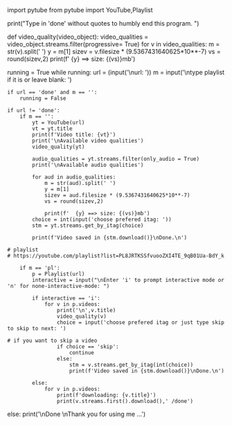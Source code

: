import pytube
from pytube import YouTube,Playlist


print("Type in 'done' without quotes to humbly end this program. ")

def video_quality(video_object):
	video_qualities = video_object.streams.filter(progressive= True)
	for v in video_qualities:
		m = str(v).split(' ')
		y = m[1]
		sizev = v.filesize * (9.5367431640625*10**-7)
		vs = round(sizev,2)
		print(f'  {y} ==> size: {(vs)}mb')


running = True
while running:
	url = (input('\nurl: '))
	m = input('\ntype playlist if it is or leave blank: ')
	
	
	if url == 'done' and m == '':
		running = False
		
	if url != 'done':
		if m == '':
			yt = YouTube(url)
			vt = yt.title
			print(f'Video title: {vt}')
			print('\nAvailable video qualities')
			video_quality(yt)
				
			audio_qualities = yt.streams.filter(only_audio = True)
			print('\nAvailable audio qualities')
			
			for aud in audio_qualities:
				m = str(aud).split(' ')
				y = m[1]
				sizev = aud.filesize * (9.5367431640625*10**-7)
				vs = round(sizev,2)
				
				print(f'  {y} ==> size: {(vs)}mb')
			choice = int(input('choose prefered itag: '))
			stm = yt.streams.get_by_itag(choice)
			
			print(f'Video saved in {stm.download()}\nDone.\n')
		
	# playlist
	# https://youtube.com/playlist?list=PL8JRTKSSfvuooZXI4TE_9qB01Ua-BdY_k
		
		if m == 'pl':
			p = Playlist(url)
			interactive = input("\nEnter 'i' to prompt interactive mode or 'n' for none-interactive-mode: ")
			
			if interactive == 'i':
			    for v in p.videos:
    				print('\n',v.title)
    				video_quality(v)
    				choice = input('choose prefered itag or just type skip to skip to next: ')
    
    # if you want to skip a video
    				if choice == 'skip':
    				    continue
    				else:
    					stm = v.streams.get_by_itag(int(choice))
    					print(f'Video saved in {stm.download()}\nDone.\n')
    					
			else:
			    for v in p.videos:
			        print(f'downloading: {v.title}')
			        print(v.streams.first().download(),' /done')		    
				
else:
	print('\nDone \nThank you for using me ...')
	
